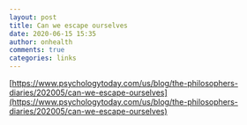 ```yaml
---
layout: post
title: Can we escape ourselves
date: 2020-06-15 15:35
author: onhealth
comments: true
categories: links
---
```


[https://www.psychologytoday.com/us/blog/the-philosophers-diaries/202005/can-we-escape-ourselves](https://www.psychologytoday.com/us/blog/the-philosophers-diaries/202005/can-we-escape-ourselves)
